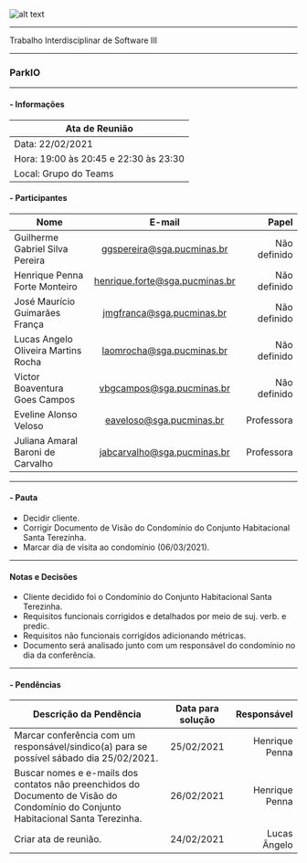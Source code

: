 ![alt text](https://i.imgur.com/4B1IxdA.png "Logo Puc")

***

Trabalho Interdisciplinar de Software III

------
### ParkIO

___


####  - Informações
| Ata de Reunião          |
| -------------           |
| Data: 22/02/2021        |
| Hora: 19:00 às 20:45 e 22:30 às 23:30    |
| Local: Grupo do Teams   |

#### - Participantes
| Nome                                 | E-mail                          | Papel            |
| -------------                        | :-------------:                 | -----:           |
| Guilherme Gabriel Silva Pereira      | ggspereira@sga.pucminas.br      | Não definido     |
| Henrique Penna Forte Monteiro        | henrique.forte@sga.pucminas.br  | Não definido     |
| José Maurício Guimarães França       | jmgfranca@sga.pucminas.br       | Não definido     |
| Lucas Angelo Oliveira Martins Rocha  | laomrocha@sga.pucminas.br       | Não definido     |
| Victor Boaventura Goes Campos        | vbgcampos@sga.pucminas.br       | Não definido     |
| Eveline Alonso Veloso                | eaveloso@sga.pucminas.br        | Professora       |
| Juliana Amaral Baroni de Carvalho    | jabcarvalho@sga.pucminas.br     | Professora       |

___

#### - Pauta

- Decidir cliente. 
- Corrigir Documento de Visão do Condomínio do Conjunto Habitacional Santa Terezinha. 
- Marcar dia de visita ao condomínio (06/03/2021). 

___

#### Notas e Decisões

- Cliente decidido foi o Condomínio do Conjunto Habitacional Santa Terezinha.
- Requisitos funcionais corrigidos e detalhados por meio de suj. verb. e predic.
- Requisitos não funcionais corrigidos adicionando métricas.
- Documento será analisado junto com um responsável do condomínio no dia da conferência.

___

#### - Pendências

| Descrição da Pendência               | Data para solução               | Responsável          |
| -------------                        | :-------------:                 | -----:               |
| Marcar conferência com um responsável/sindico(a) para se possível sábado dia 25/02/2021.                 | 25/02/2021                      | Henrique Penna        |
| Buscar nomes e e-mails dos contatos não preenchidos do Documento de Visão do Condomínio do Conjunto Habitacional Santa Terezinha.                 | 26/02/2021                      | Henrique Penna        |
| Criar ata de reunião.                 | 24/02/2021                      | Lucas Ângelo         |
